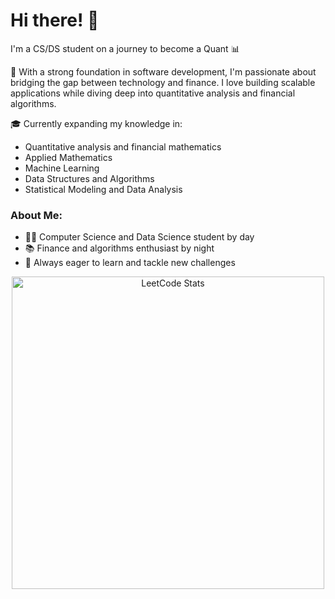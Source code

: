 # Hi there! 👋

I'm a CS/DS student on a journey to become a Quant 📊

🚀 With a strong foundation in software development, I'm passionate about bridging the gap between technology and finance. I love building scalable applications while diving deep into quantitative analysis and financial algorithms.

🎓 Currently expanding my knowledge in:
- Quantitative analysis and financial mathematics
- Applied Mathematics
- Machine Learning
- Data Structures and Algorithms
- Statistical Modeling and Data Analysis

### About Me:
- 👨‍💻 Computer Science and Data Science student by day
- 📚 Finance and algorithms enthusiast by night
- 🌱 Always eager to learn and tackle new challenges

<div align="center">
  <img src="https://leetcard.jacoblin.cool/TomEverson?theme=forest&font=Roboto%20Mono&ext=contest" width="500" alt="LeetCode Stats">
</div>
